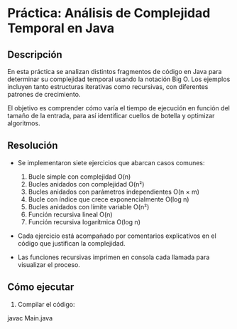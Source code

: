 # Práctica: Análisis de Complejidad Temporal en Java

## Descripción

En esta práctica se analizan distintos fragmentos de código en Java para determinar su complejidad temporal usando la notación Big O.
 Los ejemplos incluyen tanto estructuras iterativas como recursivas, con diferentes patrones de crecimiento.

El objetivo es comprender cómo varía el tiempo de ejecución en función del tamaño de la entrada, para así identificar cuellos de botella 
y optimizar algoritmos.

## Resolución

- Se implementaron siete ejercicios que abarcan casos comunes:

  1. Bucle simple con complejidad O(n)  
  2. Bucles anidados con complejidad O(n²)  
  3. Bucles anidados con parámetros independientes O(n × m)  
  4. Bucle con índice que crece exponencialmente O(log n)  
  5. Bucles anidados con límite variable O(n²)  
  6. Función recursiva lineal O(n)  
  7. Función recursiva logarítmica O(log n)  

- Cada ejercicio está acompañado por comentarios explicativos en el código que justifican la complejidad.

- Las funciones recursivas imprimen en consola cada llamada para visualizar el proceso.

## Cómo ejecutar

1. Compilar el código:

javac Main.java